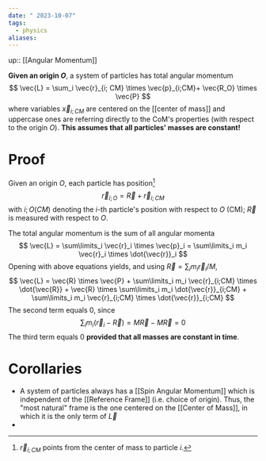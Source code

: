 ```yaml
---
date: " 2023-10-07"
tags:
  - physics
aliases:
---
```

up:: [[Angular Momentum]]

**Given an origin $O$**, a system of particles has total angular momentum
$$
\vec{L} = \sum_i \vec{r}_{i; CM} \times \vec{p}_{i;CM}+ \vec{R_O} \times \vec{P}
$$
where variables $\vec{x}_{i; CM}$ are centered on the [[center of mass]] and uppercase ones are referring directly to the CoM's properties (with respect to the origin $O$). **This assumes that all particles' masses are constant!**

# Proof
Given an origin $O$, each particle has position[^1]
$$
\vec{r}_{i; O} = \vec{R} + \vec{r}_{i; CM}
$$
with $i;O (CM)$ denoting the $i$-th particle's position with respect to $O$ (CM); $\vec{R}$ is measured with respect to $O$.

The total angular momentum is the sum of all angular momenta
$$
\vec{L} = \sum\limits_i \vec{r}_i \times \vec{p}_i = \sum\limits_i m_i \vec{r}_i \times \dot{\vec{r}}_i
$$
Opening with above equations yields, and using $\vec{R} = \sum_i m_i \vec{r}_i / M$,
$$
\vec{L} = \vec{R} \times \vec{P} + \sum\limits_i m_i \vec{r}_{i;CM} \times \dot{\vec{R}}  + \vec{R} \times \sum\limits_i m_i \dot{\vec{r}}_{i;CM} + \sum\limits_i m_i \vec{r}_{i;CM} \times \dot{\vec{r}}_{i;CM}
$$
The second term equals $0$, since
$$
\sum_i m_i (\vec{r}_i - \vec{R}) = M\vec{R} - M \vec{R} = 0
$$
The third term equals $0$ **provided that all masses are constant in time**.

# Corollaries
- A system of particles always has a [[Spin Angular Momentum]] which is independent of the [[Reference Frame]] (i.e. choice of origin). Thus, the "most natural" frame is the one centered on the [[Center of Mass]], in which it is the only term of $\vec{L}$
- 


[^1]: $\vec{r}_{i; CM}$ points from the center of mass to particle $i$.